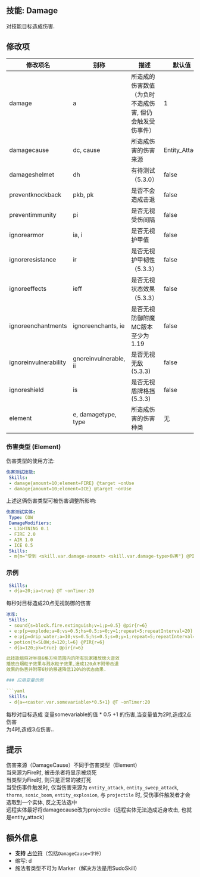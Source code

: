 技能: Damage
--------------------------

对技能目标造成伤害.

修改项
----------

| 修改项名 | 别称    | 描述                                                                                                    | 默认值 |
|-----------|------------|----------------------------------------------------------------------------------------------------------------|---------------|
| damage           | a | 所造成的伤害数值（为负时不造成伤害, 但仍会触发受伤事件）         | 1    |
| damagecause | dc, cause | 所造成伤害的伤害来源 | Entity_Attack |
| damageshelmet | dh | 有待测试（5.3.0） | false |
| preventknockback | pkb, pk | 是否不会造成击退   | false   |
| preventimmunity  | pi      | 是否无视受伤间隔   | false   |
| ignorearmor      | ia, i    | 是否无视护甲值 | false   |
| ignoreresistance | ir | 是否无视护甲韧性（5.3.3） | false |
| ignoreeffects | ieff | 是否无视状态效果（5.3.3） | false |
| ignoreenchantments      | ignoreenchants, ie    | 是否无视防御附魔<br>MC版本至少为1.19 | false   |
| ignoreinvulnerability | gnoreinvulnerable, ii | 是否无视无敌(5.3.3) | false |
| ignoreshield | is | 是否无视盾牌格挡(5.3.3) | false |
| element | e, damagetype, type | 所造成伤害的伤害种类 | 无 |


### 伤害类型 (Element)
伤害类型的使用方法:

```yaml
伤害测试技能:
 Skills:
 - damage{amount=10;element=FIRE} @target ~onUse
 - damage{amount=10;element=ICE} @target ~onUse
```
上述这俩伤害类型可被伤害调整所影响:
```yaml
伤害测试实体: 
 Type: COW 
 DamageModifiers:
 - LIGHTNING 0.1
 - FIRE 2.0
 - AIR 1.0
 - ICE 0.5 
 Skills:
 - m{m="受到 <skill.var.damage-amount> <skill.var.damage-type>伤害"} @PIR{r=50} ~onDamaged
```

### 示例

```yaml
 Skills:
 - d{a=20;ia=true} @T ~onTimer:20
```
每秒对目标造成20点无视防御的伤害
```yaml
冰冻:
 Skills:
 - sound{s=block.fire.extinguish;v=1;p=0.5} @pir{r=6}
 - e:p{p=explode;a=8;vs=0.5;hs=0.5;s=0;y=1;repeat=5;repeatInterval=20} @PIR{r=6}
 - e:p{p=drip_water;a=10;vs=0.5;hs=0.5;s=0;y=1;repeat=5;repeatInterval=20} @pir{r=6}
 - potion{t=SLOW;d=120;l=6} @PIR{r=6}
 - d{a=120;pk=true} @pir{r=6}

此技能组将对半径6格方块范围内的所有玩家播放熄火音效  
播放白烟粒子效果与溅水粒子效果,造成120点不附带击退  
效果的伤害并附带6秒的移速降低120%的状态效果.

### 应用变量示例

```yaml
 Skills:
 - d{a=<caster.var.somevariable>*0.5+1} @T ~onTimer:20
```
每秒对目标造成 变量somevariable的值 * 0.5 +1 的伤害,当变量值为2时,造成2点伤害  
为4时,造成3点伤害..

提示
----

伤害来源（DamageCause）不同于伤害类型（Element）  
当来源为Fire时, 被击杀者将显示被烧死  
当类型为Fire时, 则只是正常的被打死  
当受伤事件触发时, 仅当伤害来源为 `entity_attack`, `entity_sweep_attack`, `thorns`, `sonic_boom`, `entity_explosion`, 与 `projectile` 时, 受伤事件触发者才会选取到一个实体, 反之无法选中  
远程实体最好将damagecause改为projectile（远程实体无法造成近身攻击, 也就是entity_attack）

额外信息
-------

- **支持** [占位符](/技能/占位符)（包括`DamageCause=字符`）
- 缩写: d
- 施法者类型不可为 Marker（解决方法是用SudoSkill）
